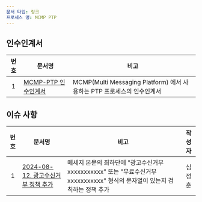 ```yaml
---
문서 타입: 링크
프로세스 명: MCMP PTP
---
```

## 인수인계서

| **번호** | <center>**문서명**</center> | <center>**비고**</center>                                |
| :----: | :----------------------- | :----------------------------------------------------- |
|   1    | [MCMP-PTP 인수인계서]()       | MCMP(Multi Messaging Platform) 에서 사용하는 PTP 프로세스의 인수인계서 |


## 이슈 사항

| **번호** | <center>**문서명**<center>                                                                                                                                                                                                                                                                                                                 | <center>**비고**</center>                                                           | **작성자** |
| :----: | --------------------------------------------------------------------------------------------------------------------------------------------------------------------------------------------------------------------------------------------------------------------------------------------------------------------------------------- | --------------------------------------------------------------------------------- | :-----: |
|   1    | [2024-08-12. 광고수신거부 정책 추가](obsidian://open?vault=Transmission-Development-Teams-Repo&file=Documents%2F%EC%9D%B4%EC%8A%88%2FMCMP%20(%20Multi%20Channel%20Messaging%20Platform%20)%2F%EA%B5%AD%EB%82%B4(Domestic)%2FPTP%2F2024-08-12.%20%EA%B4%91%EA%B3%A0%EC%88%98%EC%8B%A0%EA%B1%B0%EB%B6%80%20%EC%A0%95%EC%B1%85%20%EC%B6%94%EA%B0%80) | 메세지 본문의 최하단에 "광고수신거부 xxxxxxxxxxx" 또는 "무료수신거부 xxxxxxxxxxx" 형식의 문자열이 있는지 검칙하는 정책 추가 |   심정훈   |
